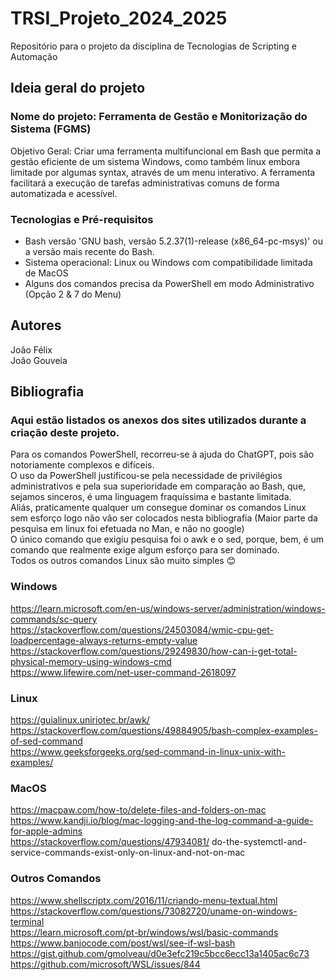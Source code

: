 # TRSI_Projeto_2024_2025
Repositório para o projeto da disciplina de Tecnologias de Scripting e Automação

## Ideia geral do projeto
### Nome do projeto: Ferramenta de Gestão e Monitorização do Sistema (FGMS)
Objetivo Geral:
Criar uma ferramenta multifuncional em Bash que permita a gestão eficiente de um sistema Windows, como também linux embora limitade por algumas syntax, através de um menu interativo. A ferramenta facilitará a execução de tarefas administrativas comuns de forma automatizada e acessível.

### Tecnologias e Pré-requisitos
- Bash versão 'GNU bash, versão 5.2.37(1)-release (x86_64-pc-msys)' ou a versão mais recente do Bash.
- Sistema operacional: Linux ou Windows com compatibilidade limitada de MacOS
- Alguns dos comandos precisa da PowerShell em modo Administrativo (Opção 2 & 7 do Menu)

## Autores
João Félix <br />
João Gouveia

## Bibliografia
### Aqui estão listados os anexos dos sites utilizados durante a criação deste projeto. 
Para os comandos PowerShell, recorreu-se à ajuda do ChatGPT, pois são notoriamente complexos e difíceis.<br />
O uso da PowerShell justificou-se pela necessidade de privilégios administrativos e pela sua superioridade em comparação ao Bash, que, sejamos sinceros, é uma linguagem fraquíssima e bastante limitada.<br />
Aliás, praticamente qualquer um consegue dominar os comandos Linux sem esforço logo não vão ser colocados nesta bibliografia (Maior parte da pesquisa em linux foi efetuada no Man, e não no google) <br />
O único comando que exigiu pesquisa foi o awk e o sed, porque, bem, é um comando que realmente exige algum esforço para ser dominado.<br />
Todos os outros comandos Linux são muito simples 😊<br />

### Windows
https://learn.microsoft.com/en-us/windows-server/administration/windows-commands/sc-query <br />
https://stackoverflow.com/questions/24503084/wmic-cpu-get-loadpercentage-always-returns-empty-value <br />
https://stackoverflow.com/questions/29249830/how-can-i-get-total-physical-memory-using-windows-cmd <br />
https://www.lifewire.com/net-user-command-2618097 <br />


### Linux
https://guialinux.uniriotec.br/awk/ <br />
https://stackoverflow.com/questions/49884905/bash-complex-examples-of-sed-command <br />
https://www.geeksforgeeks.org/sed-command-in-linux-unix-with-examples/ <br />

### MacOS
https://macpaw.com/how-to/delete-files-and-folders-on-mac <br />
https://www.kandji.io/blog/mac-logging-and-the-log-command-a-guide-for-apple-admins <br />
https://stackoverflow.com/questions/47934081/ do-the-systemctl-and-service-commands-exist-only-on-linux-and-not-on-mac <br />

### Outros Comandos
https://www.shellscriptx.com/2016/11/criando-menu-textual.html <br />
https://stackoverflow.com/questions/73082720/uname-on-windows-terminal <br />
https://learn.microsoft.com/pt-br/windows/wsl/basic-commands <br />
https://www.banjocode.com/post/wsl/see-if-wsl-bash <br />
https://gist.github.com/gmolveau/d0e3efc219c5bcc6ecc13a1405ac6c73 <br />
https://github.com/microsoft/WSL/issues/844 <br />